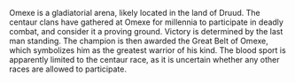 Omexe is a gladiatorial arena, likely located in the land of Druud. The centaur clans have gathered at Omexe for millennia to participate in deadly combat, and consider it a proving ground. Victory is determined by the last man standing. The champion is then awarded the Great Belt of Omexe, which symbolizes him as the greatest warrior of his kind. The blood sport is apparently limited to the centaur race, as it is uncertain whether any other races are allowed to participate.